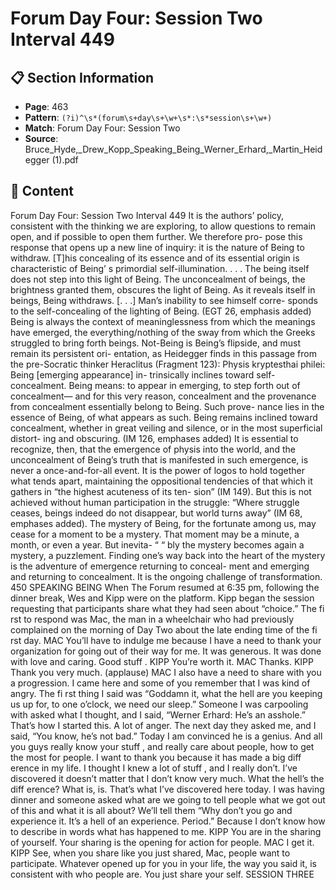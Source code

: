 # Forum Day Four: Session Two Interval 449

## 📋 Section Information

- **Page**: 463
- **Pattern**: `(?i)^\s*(forum\s+day\s+\w+\s*:\s*session\s+\w+)`
- **Match**: Forum Day Four: Session Two
- **Source**: Bruce_Hyde,_Drew_Kopp_Speaking_Being_Werner_Erhard,_Martin_Heidegger (1).pdf

## 📄 Content

Forum Day Four: Session Two Interval 449
It is the authors’ policy, consistent with the thinking we are exploring, to allow
questions to remain open, and if possible to open them further. We therefore pro-
pose this response that opens up a new line of inquiry: it is the nature of Being to
withdraw.
[T]his concealing of its essence and of its essential origin is
characteristic of Being’ s primordial self-illumination. . . .
The being itself does not step into this light of Being. The
unconcealment of beings, the brightness granted them,
obscures the light of Being. As it reveals itself in beings,
Being withdraws. [. . .] Man’s inability to see himself corre-
sponds to the self-concealing of the lighting of Being. (EGT
26, emphasis added)
Being is always the context of meaninglessness from which the meanings have
emerged, the everything/nothing of the sway from which the Greeks struggled to
bring forth beings. Not-Being is Being’s flipside, and must remain its persistent ori-
entation, as Heidegger finds in this passage from the pre-Socratic thinker Heraclitus
(Fragment 123):
Physis kryptesthai philei: Being [emerging appearance] in-
trinsically inclines toward self-concealment. Being means:
to appear in emerging, to step forth out of concealment—
and for this very reason, concealment and the provenance
from concealment essentially belong to Being. Such prove-
nance lies in the essence of Being, of what appears as such.
Being remains inclined toward concealment, whether in
great veiling and silence, or in the most superficial distort-
ing and obscuring. (IM 126, emphases added)
It is essential to recognize, then, that the emergence of physis into the world, and
the unconcealment of Being’s truth that is manifested in such emergence, is never a
once-and-for-all event.
It is the power of logos to hold together what tends apart, maintaining the
oppositional tendencies of that which it gathers in “the highest acuteness of its ten-
sion” (IM 149). But this is not achieved without human participation in the struggle:
“Where struggle ceases, beings indeed do not disappear, but world turns away”
(IM 68, emphases added).
The mystery of Being, for the fortunate among us, may cease for a moment to
be a mystery. That moment may be a minute, a month, or even a year. But inevita-
“
“
bly the mystery becomes again a mystery, a puzzlement. Finding one’s way back
into the heart of the mystery is the adventure of emergence returning to conceal-
ment and emerging and returning to concealment. It is the ongoing challenge of
transformation.
450
SPEAKING BEING
When The Forum resumed at 6:35 pm, following the dinner break, Wes and Kipp were on the
platform. Kipp began the session requesting that participants share what they had seen about
“choice.” The fi rst to respond was Mac, the man in a wheelchair who had previously complained on
the morning of Day Two about the late ending time of the fi rst day.
MAC
You’ll have to indulge me because I have a need to thank your organization for going out of
their way for me. It was generous. It was done with love and caring. Good stuff .
KIPP
You’re worth it.
MAC
Thanks.
KIPP
Thank you very much.
(applause)
MAC
I also have a need to share with you a progression. I came here and some of you remember that
I was kind of angry. The fi rst thing I said was “Goddamn it, what the hell are you keeping us up
for, to one o’clock, we need our sleep.” Someone I was carpooling with asked what I thought, and
I said, “Werner Erhard: He’s an asshole.” That’s how I started this. A lot of anger. The next day
they asked me, and I said, “You know, he’s not bad.” Today I am convinced he is a genius. And
all you guys really know your stuff , and really care about people, how to get the most for people.
I want to thank you because it has made a big diff erence in my life. I thought I knew a lot of
stuff , and I really don’t. I’ve discovered it doesn’t matter that I don’t know very much. What the
hell’s the diff erence? What is, is. That’s what I’ve discovered here today. I was having dinner and
someone asked what are we going to tell people what we got out of this and what it is all about?
We’ll tell them “Why don’t you go and experience it. It’s a hell of an experience. Period.” Because
I don’t know how to describe in words what has happened to me.
KIPP
You are in the sharing of yourself. Your sharing is the opening for action for people.
MAC
I get it.
KIPP
See, when you share like you just shared, Mac, people want to participate. Whatever opened up
for you in your life, the way you said it, is consistent with who people are. You just share your self.
SESSION THREE